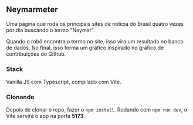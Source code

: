 ## Neymarmeter

Uma página que roda os principais sites de notícia do Brasil quatro vezes por dia buscando o termo "Neymar".

Quando o robô encontra o termo no site, isso vira um resultado no banco de dados. No final, isso forma um gráfico inspirado no gráfico de contribuições do Github.

### Stack

Vanilla JS com Typescript, compilado com Vite.

### Clonando

Depois de clonar o repo, fazer o `npm install`. Rodando com `npm run dev`, o Vite servirá o app na porta **5173**.
